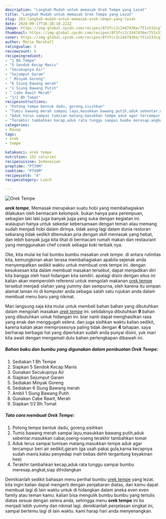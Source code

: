 ```yaml
---
description: "Langkah Mudah untuk memasak Orek Tempe yang Lezat"
title: "Langkah Mudah untuk memasak Orek Tempe yang Lezat"
slug: 283-langkah-mudah-untuk-memasak-orek-tempe-yang-lezat
date: 2020-09-17T16:38:10.221Z
image: https://img-global.cpcdn.com/recipes/8f3fcc2c2447436e/751x532cq70/orek-tempe-foto-resep-utama.jpg
thumbnail: https://img-global.cpcdn.com/recipes/8f3fcc2c2447436e/751x532cq70/orek-tempe-foto-resep-utama.jpg
cover: https://img-global.cpcdn.com/recipes/8f3fcc2c2447436e/751x532cq70/orek-tempe-foto-resep-utama.jpg
author: Marie Marshall
ratingvalue: 3
reviewcount: 4
recipeingredient:
- "1 Bh Tempe"
- "5 Sendok Kecap Manis"
- "Secukupnya Air"
- "Sejumput Garam"
- " Minyak Goreng"
- "6 Siung Bawang merah"
- "1 Siung Bawang Putih"
- " Cabe Rawit Merah"
- "1/2 Bh Tomat"
recipeinstructions:
- "Potong tempe bentuk dadu, goreng.sisihkan"
- "Tumis bawang merah sampai layu,masukkan bawang putih,aduk sebentar.masukkan cabai,oseng-oseng terakhir tambahkan tomat"
- "Aduk terus sampai tumisan matang.masukkan tempe aduk agar tercampur beri air sedikit,garam (ga usah pakai gula,karna kecapnya sudah manis.kalau penyedap mah bebas dehh tergantung keyakinan hee)"
- "Terakhir tambahkan kecap,aduk rata tunggu sampai bumbu meresap.angkat,siap dihidangkan"
categories:
- Resep
tags:
- orek
- tempe

katakunci: orek tempe 
nutrition: 152 calories
recipecuisine: Indonesian
preptime: "PT39M"
cooktime: "PT48M"
recipeyield: "4"
recipecategory: Lunch

---
```



![Orek Tempe](https://img-global.cpcdn.com/recipes/8f3fcc2c2447436e/751x532cq70/orek-tempe-foto-resep-utama.jpg)

<b><i>orek tempe</i></b>, Memasak merupakan suatu hobi yang membahagiakan dilakukan oleh bermacam kelompok. bukan hanya para perempuan, sebagian laki laki juga banyak juga yang suka dengan kegiatan ini. walaupun hanya untuk sekedar kebersamaan dengan teman atau memang sudah menjadi hobi dalam dirinya. tidak asing lagi dalam dunia restoran sekarang tidak sedikit ditemukan pria dengan skill memasak yang hebat, dan lebih banyak juga kita lihat di bermacam rumah makan dan restaurant yang menggunakan chef cowok sebagai koki terbaik nya.

Oke, kita mulai ke hal bumbu bumbu masakan <i>orek tempe</i>. di antara rutinitas kita, kemungkinan akan terasa membahagiakan apabila sejenak anda menyempatkan sedikit waktu untuk membuat orek tempe ini. dengan kesuksesan kita dalam membuat masakan tersebut, dapat menjadikan diri kita bangga oleh hasil hidangan kita sendiri. apalagi disini dengan situs ini kalian akan memperoleh referensi untuk mengolah makanan <u>orek tempe</u> tersebut menjadi olahan yang yummy dan sempurna, oleh karena itu simpan alamat laman ini di komputer anda sebagai salah satu rujukan anda dalam membuat menu baru yang nikmat.




Mari langsung saja kita mulai untuk membeli bahan bahan yang dibutuhkan dalam mengolah masakan <u><i>orek tempe</i></u> ini. setidaknya dibutuhkan <b>9</b> bahan yang dibutuhkan untuk hidangan ini. biar nanti dapat menghasilkan rasa yang enak dan menggugah selera. dan juga sisihkan waktu kalian sedikit, karena kalian akan memprosesnya paling tidak dengan <b>4</b> tahapan. saya berharap berbagai hal yang diperlukan sudah anda punyai disini, yuk mari kita awali dengan mengamati dulu bahan perlengkapan dibawah ini.

<!--inarticleads1-->

##### Bahan baku dan bumbu yang digunakan dalam pembuatan Orek Tempe:

1. Sediakan 1 Bh Tempe
1. Siapkan 5 Sendok Kecap Manis
1. Gunakan Secukupnya Air
1. Siapkan Sejumput Garam
1. Sediakan  Minyak Goreng
1. Sediakan 6 Siung Bawang merah
1. Ambil 1 Siung Bawang Putih
1. Gunakan  Cabe Rawit, Merah
1. Siapkan 1/2 Bh Tomat




<!--inarticleads2-->

##### Tata cara membuat Orek Tempe:

1. Potong tempe bentuk dadu, goreng.sisihkan
1. Tumis bawang merah sampai layu,masukkan bawang putih,aduk sebentar.masukkan cabai,oseng-oseng terakhir tambahkan tomat
1. Aduk terus sampai tumisan matang.masukkan tempe aduk agar tercampur beri air sedikit,garam (ga usah pakai gula,karna kecapnya sudah manis.kalau penyedap mah bebas dehh tergantung keyakinan hee)
1. Terakhir tambahkan kecap,aduk rata tunggu sampai bumbu meresap.angkat,siap dihidangkan




Demikianlah sedikit bahasan menu perihal bumbu <u>orek tempe</u> yang lezat. kita ingin kalian dapat mengerti dengan penjabaran diatas, dan kamu dapat membuat lagi di lain waktu untuk di hidangkan dalam aneka even even family atau teman kamu. kalian bisa mengulik bumbu bumbu yang tertulis diatas sesuai dengan selera anda, sehingga menu <b>orek tempe</b> ini bs menjadi lebih yummy dan nikmat lagi. demikianlah penjelasan singkat ini, sampai bertemu lagi di lain waktu. kami harap hari anda menyenangkan.

